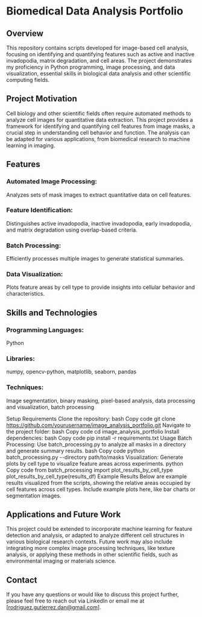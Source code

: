 # Biomedical Data Analysis Portfolio
## Overview
This repository contains scripts developed for image-based cell analysis, focusing on identifying and quantifying features such as active and inactive invadopodia, matrix degradation, and cell areas. The project demonstrates my proficiency in Python programming, image processing, and data visualization, essential skills in biological data analysis and other scientific computing fields.

## Project Motivation
Cell biology and other scientific fields often require automated methods to analyze cell images for quantitative data extraction. This project provides a framework for identifying and quantifying cell features from image masks, a crucial step in understanding cell behavior and function. The analysis can be adapted for various applications, from biomedical research to machine learning in imaging.

## Features
### Automated Image Processing: 
Analyzes sets of mask images to extract quantitative data on cell features.
### Feature Identification:
Distinguishes active invadopodia, inactive invadopodia, early invadopodia, and matrix degradation using overlap-based criteria.
### Batch Processing: 
Efficiently processes multiple images to generate statistical summaries.
### Data Visualization: 
Plots feature areas by cell type to provide insights into cellular behavior and characteristics.
## Skills and Technologies
### Programming Languages: 
Python
### Libraries: 
numpy, opencv-python, matplotlib, seaborn, pandas
### Techniques: 
Image segmentation, binary masking, pixel-based analysis, data processing and visualization, batch processing

Setup
Requirements
Clone the repository:
bash
Copy code
git clone https://github.com/yourusername/image_analysis_portfolio.git
Navigate to the project folder:
bash
Copy code
cd image_analysis_portfolio
Install dependencies:
bash
Copy code
pip install -r requirements.txt
Usage
Batch Processing: Use batch_processing.py to analyze all masks in a directory and generate summary results.
bash
Copy code
python batch_processing.py --directory path/to/masks
Visualization: Generate plots by cell type to visualize feature areas across experiments.
python
Copy code
from batch_processing import plot_results_by_cell_type
plot_results_by_cell_type(results_df)
Example Results
Below are example results visualized from the scripts, showing the relative areas occupied by cell features across cell types.
Include example plots here, like bar charts or segmentation images.

## Applications and Future Work
This project could be extended to incorporate machine learning for feature detection and analysis, or adapted to analyze different cell structures in various biological research contexts. Future work may also include integrating more complex image processing techniques, like texture analysis, or applying these methods in other scientific fields, such as environmental imaging or materials science.

## Contact
If you have any questions or would like to discuss this project further, please feel free to reach out via LinkedIn or email me at [rodriguez.gutierrez.dan@gmail.com].


